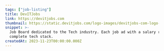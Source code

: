```yaml
---
tags: ["job-listing"]
title: DevITJobs
link: https://devitjobs.com
thumbnail: https://static.devitjobs.com/logo-images/devitjobs-com-logo-square.png
snippet: >-
  Job Board dedicated to the Tech industry. Each job ad with a salary range &
  complete tech stack.
createdAt: 2023-11-23T00:00:00.000Z
---
```

